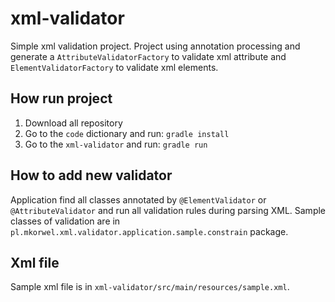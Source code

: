 # xml-validator
Simple xml validation project. Project using annotation processing and generate a `AttributeValidatorFactory` to validate xml attribute and `ElementValidatorFactory` to validate xml elements.

## How run project

1. Download all repository
2. Go to the `code` dictionary and run: `gradle install`
3. Go to the `xml-validator` and run: `gradle run`

## How to add new validator
Application find all classes annotated by `@ElementValidator` or `@AttributeValidator` and run all validation rules during parsing XML.
Sample classes of validation are in `pl.mkorwel.xml.validator.application.sample.constrain` package.

## Xml file
Sample xml file is in `xml-validator/src/main/resources/sample.xml`.
